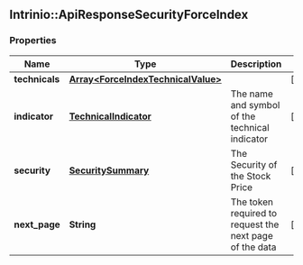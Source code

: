## Intrinio::ApiResponseSecurityForceIndex

### Properties
Name | Type | Description | Notes
------------ | ------------- | ------------- | -------------
**technicals** | [**Array&lt;ForceIndexTechnicalValue&gt;**](ForceIndexTechnicalValue.md) |  | [optional] 
**indicator** | [**TechnicalIndicator**](TechnicalIndicator.md) | The name and symbol of the technical indicator | [optional] 
**security** | [**SecuritySummary**](SecuritySummary.md) | The Security of the Stock Price | [optional] 
**next_page** | **String** | The token required to request the next page of the data | [optional] 


